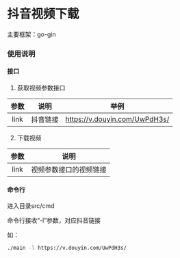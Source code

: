 # 抖音视频下载

主要框架：go-gin

### 使用说明
#### 接口
1. 获取视频参数接口

| 参数 | 说明 | 举例 |
|:--: |:--:| :--: |
|link|抖音链接| https://v.douyin.com/UwPdH3s/ |

2. 下载视频

| 参数 | 说明 |
|:--: |:--:|
|link|视频参数接口的视频链接|

#### 命令行
进入目录src/cmd

命令行接收“-l”参数，对应抖音链接

如：
```sh
./main -l https://v.douyin.com/UwPdH3s/
```